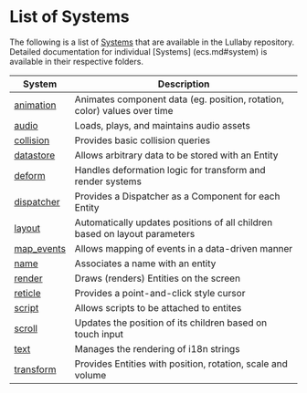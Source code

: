 # List of Systems

The following is a list of [Systems](ecs.md#system) that are available in the
Lullaby repository.  Detailed documentation for individual [Systems]
(ecs.md#system) is available in their respective folders.

System                                              | Description
--------------------------------------------------- | --------------------------
[animation](../src/lullaby/systems/animation)       | Animates component data (eg. position, rotation, color) values over time
[audio](../src/lullaby/systems/audio)               | Loads, plays, and maintains audio assets
[collision](../src/lullaby/systems/collision)       | Provides basic collision queries
[datastore](../src/lullaby/systems/datastore)       | Allows arbitrary data to be stored with an Entity
[deform](../src/lullaby/systems/deform)             | Handles deformation logic for transform and render systems
[dispatcher](../src/lullaby/systems/dispatcher)     | Provides a Dispatcher as a Component for each Entity
[layout](../src/lullaby/systems/layout)             | Automatically updates positions of all children based on layout parameters
[map_events](../src/lullaby/systems/map_events)     | Allows mapping of events in a data-driven manner
[name](../src/lullaby/systems/name)                 | Associates a name with an entity
[render](../src/lullaby/systems/render)             | Draws (renders) Entities on the screen
[reticle](../src/lullaby/systems/reticle)           | Provides a point-and-click style cursor
[script](../src/lullaby/systems/script)             | Allows scripts to be attached to entites
[scroll](../src/lullaby/systems/scroll)             | Updates the position of its children based on touch input
[text](../src/lullaby/systems/text)                 | Manages the rendering of i18n strings
[transform](../src/lullaby/systems/transform)       | Provides Entities with position, rotation, scale and volume
